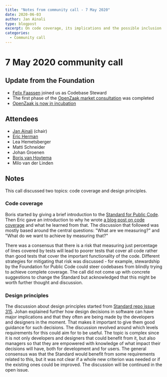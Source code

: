 ```yaml
---
title: "Notes from community call - 7 May 2020"
date: 2020-06-03
author: Jan Ainali
type: blogpost
excerpt: On code coverage, its implications and the possible inclusion of design principles.
categories:
  - Community call
---
```


# 7 May 2020 community call

## Update from the Foundation

* [Felix Faassen](https://web.archive.org/web/20210225192009/https://publiccode.net/who-we-are/team/felix-faassen.html) joined us as Codebase Steward
* The first phase of the [OpenZaak market consultation](https://github.com/open-zaak/open-zaak-market-consultation) was completed
* [OpenZaak is now in incubation](https://github.com/open-zaak/open-zaak/pull/565)

## Attendees

* [Jan Ainali](https://publiccode.net/team/jan-ainali.html) (chair)
* [Eric Herman](https://publiccode.net/team/eric-herman.html)
* Lea Hemetsberger
* Matti Schneider
* Johan Groenen
* [Boris van Hoytema](https://publiccode.net/team/boris-van-hoytema.html)
* Milo van der Linden

## Notes

This call discussed two topics: code coverage and design principles.

### Code coverage

Boris started by giving a brief introduction to the [Standard for Public Code](https://standard.publiccode.net/). Then Eric gave an introduction to why he wrote [a blog post on code coverage](https://opensource.com/article/20/4/testing-code-coverage) and what he learned from that. The discussion that followed was mostly based around the central questions: "What are we measuring?" and "What do we want to achieve by measuring that?"

There was a consensus that there is a risk that measuring just percentage of lines covered by tests will lead to poorer tests that cover all code rather than good tests that cover the important functionality of the code. Different strategies for mitigating that risk was discussed - for example, stewardship by the Foundation for Public Code could steer codebases from blindly trying to achieve complete coverage. The call did not come up with concrete suggestions to change the Standard but acknowledged that this might be worth further thought and discussion.

### Design principles

The discussion about design principles started from [Standard repo issue 315](https://github.com/publiccodenet/standard/issues/315). Johan explained further how design decisions in software can have major implications and that they often are being made by the developers and designers in the moment. That makes it important to give them good guidance for such decisions. The discussion revolved around which levels requirements for this could aim for to be useful. The topic is complex since it is not only developers and designers that could benefit from it, but also managers so that they are empowered with knowledge of what impact their decisions will have, both for development and for users. The general consensus was that the Standard would benefit from some requirements related to this, but it was not clear if a whole new criterion was needed or if the existing ones could be improved. The discussion will be continued in the open issue.
